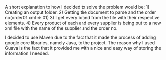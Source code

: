 A short explanation to how I decided to solve the problem would be:
    1) Creating an output folder.
    2) Getting the document to parse and the order no(order01.xml => 01)
    3) I get every brand from the file with their respective elements.
    4) Every product of each and every supplier is being put to a new xml file
           with the name of the supplier and the order no.
           
I decided to use Maven due to the fact that it made the process of adding google
core libraries, namely Java, to the project. The reason why I used Guava is the 
fact that it provided me with a nice and easy way of storing the information I
needed.